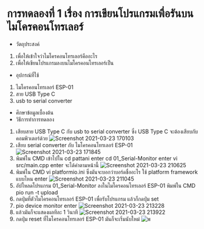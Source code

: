 # การทดลองที่ 1 เรื่อง การเขียนโปรแกรมเพื่อรันบนไมโครคอนโทรเลอร์
* วัตถุประสงค์
 1. เพื่อให้เข้าใจว่าไมโครคอนโทรเลอร์คืออะไร
 2. เพื่อให้เขียนโปรแกรมลงบนไมโครคอนโทรเลอร์เป็น
* อุปกรณ์ที่ใช้
 1. ไมโครคอนโทรเลอร์ ESP-01
 2. สาย USB Type C
 3. usb to serial converter
* ศึกษาข้อมูลเบื้องต้น
* วิธีการทำการทดลอง
 1. เสียบสาย  USB Type C กับ usb to serial converter ซึ่ง USB Type C จะต้องเสียบกับคอมพิวเตอร์ด้วย ![Screenshot 2021-03-23 170103](https://user-images.githubusercontent.com/80879651/112130563-30666080-8bfb-11eb-992b-63e670a0a90b.png)
 2. เสียบ serial converter กับ ไมโครคอนโทรเลอร์ ESP-01 ![Screenshot 2021-03-23 171845](https://user-images.githubusercontent.com/80879651/112131305-02cde700-8bfc-11eb-8b15-c8921da5ceea.png)
 3. พิมพ์ใน CMD เข้าไปใน cd pattani enter cd 01_Serial-Monitor enter vi src/main.cpp enter  จะได้ค่าตามหน้านี้ ![Screenshot 2021-03-23 210625](https://user-images.githubusercontent.com/80879651/112159364-aa0e4680-8c1b-11eb-8436-4b6175be50f7.png)
 4. พิมพ์ใน CMD vi platformio.ini ซึ่งมันจะบอกว่าบอร์ดชื่ออะไร ใช้ platform framework แบบไหน enter 
![Screenshot 2021-03-23 211045](https://user-images.githubusercontent.com/80879651/112159995-4f291f00-8c1c-11eb-9e81-dbbb1a52458e.png)
 5. อัปโหลดโปรแกรม 01_Serial-Monitor ลงในไมโครคอนโทรเลอร์ ESP-01 พิมพ์ใน CMD pio run -t upload 
 6. กดปุ่มที่ตัวไมโครคอนโทรเลอร์ ESP-01 เพื่อรับโปรแกรม แล้วก็กดปุ่ม set 
 7. pio device monitor enter
![Screenshot 2021-03-23 213228](https://user-images.githubusercontent.com/80879651/112163446-a086dd80-8c1f-11eb-83fa-5d72b628303d.png)
 8. แล้วมันก็จะแสดงผลทีละ 1 วินาที 
![Screenshot 2021-03-23 213922](https://user-images.githubusercontent.com/80879651/112164184-420e2f00-8c20-11eb-802e-3b9903ed6200.png)
 9. กดปุ่ม reset ที่ไมโครคอนโทรเลอร์ ESP-01 มันก็จะเริ่มนับใหม่ ![พ](https://user-images.githubusercontent.com/80879651/112164565-91545f80-8c20-11eb-9e22-37a61bc2bb36.png)

 

